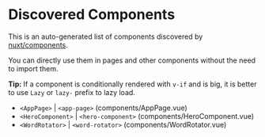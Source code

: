 # Discovered Components

This is an auto-generated list of components discovered by [nuxt/components](https://github.com/nuxt/components).

You can directly use them in pages and other components without the need to import them.

**Tip:** If a component is conditionally rendered with `v-if` and is big, it is better to use `Lazy` or `lazy-` prefix to lazy load.

- `<AppPage>` | `<app-page>` (components/AppPage.vue)
- `<HeroComponent>` | `<hero-component>` (components/HeroComponent.vue)
- `<WordRotator>` | `<word-rotator>` (components/WordRotator.vue)
